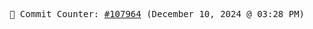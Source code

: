 <p align="center">
    <samp>
        📮 Commit Counter: <a href="https://github.com/Javascript-void0/Javascript-void0/commits/main">#107964</a> (December 10, 2024 @ 03:28 PM)
    </samp>
</p>